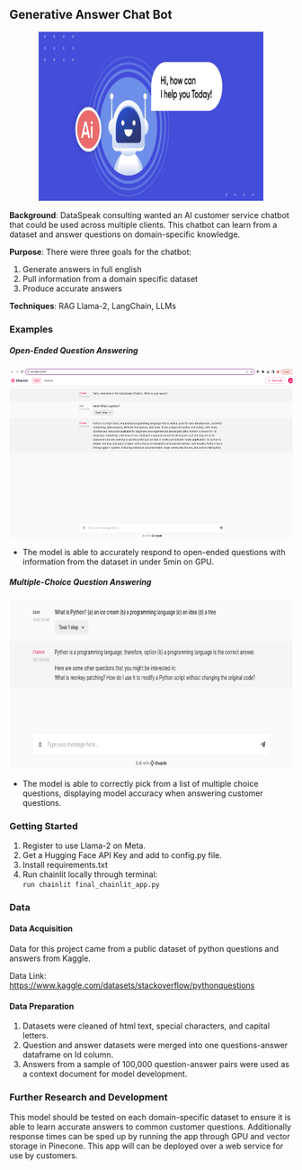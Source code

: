## Generative Answer Chat Bot

<p align="center">
  <img src="images/chatbot-image.png"
  width="400"
  height="300"
  alt="Image of a cartoon AI chatbot">
</p>

**Background**: DataSpeak consulting wanted an AI customer service chatbot that could be used across multiple clients. This chatbot can learn from a dataset and answer questions on domain-specific knowledge. 

**Purpose**: There were three goals for the chatbot:    
 1. Generate answers in full english  
 2. Pull information from a domain specific dataset  
 3. Produce accurate answers  

**Techniques**: RAG Llama-2, LangChain, LLMs  

### Examples  

##### Open-Ended Question Answering  

<p align="center">
  <img src="images/open-ended-question.png"
  width="600"
  height="300"
  alt="Chainlit App open ended question example">
</p>

* The model is able to accurately respond to open-ended questions with information from the dataset in under 5min on GPU.

##### Multiple-Choice Question Answering

<p align="center">
  <img src="images/multiple-choice-question.png"
  width="600"
  height="300"
  alt="Chainlit App multiple choice question example">
</p>

* The model is able to correctly pick from a list of multiple choice questions, displaying model accuracy when answering customer questions.


### Getting Started  

1. Register to use Llama-2 on Meta.
2. Get a Hugging Face API Key and add to config.py file.
3. Install requirements.txt
4. Run chainlit locally through terminal:  
```run chainlit final_chainlit_app.py```

### Data  

#### Data Acquisition  

Data for this project came from a public dataset of python questions and answers from Kaggle.  

Data Link: https://www.kaggle.com/datasets/stackoverflow/pythonquestions  

#### Data Preparation  

1. Datasets were cleaned of html text, special characters, and capital letters.  
2. Question and answer datasets were merged into one questions-answer dataframe on Id column.  
3. Answers from a sample of 100,000 question-answer pairs were used as a context document for model development.  

### Further Research and Development

This model should be tested on each domain-specific dataset to ensure it is able to learn accurate answers to common customer questions. Additionally response times can be sped up by running the app through GPU and vector storage in Pinecone. This app will can be deployed over a web service for use by customers.

